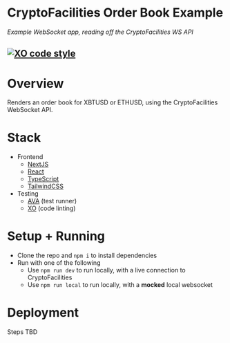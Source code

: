 # CryptoFacilities Order Book Example
_Example WebSocket app, reading off the CryptoFacilities WS API_

[![XO code style](https://img.shields.io/badge/code_style-XO-5ed9c7.svg)](https://github.com/xojs/xo)
---

# Overview
Renders an order book for XBTUSD or ETHUSD, using the CryptoFacilities WebSocket API.

# Stack
- Frontend
  - [NextJS](https://nextjs.org/)
  - [React](https://reactjs.org)
  - [TypeScript](https://www.typescriptlang.org/)
  - [TailwindCSS](https://tailwindcss.com/)
- Testing
  - [AVA](https://github.com/avajs/ava) (test runner)
  - [XO](https://github.com/xojs/xo) (code linting) 

# Setup + Running
- Clone the repo and `npm i` to install dependencies
- Run with one of the following
  - Use `npm run dev` to run locally, with a live connection to CryptoFacilities
  - Use `npm run local` to run locally, with a **mocked** local websocket

# Deployment
Steps TBD
